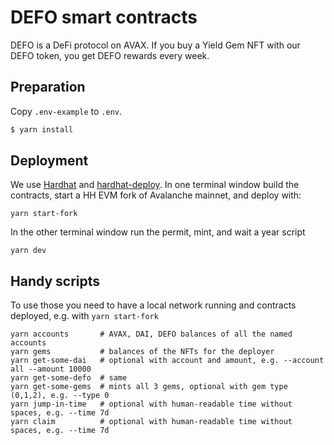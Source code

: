 # DEFO smart contracts

DEFO is a DeFi protocol on AVAX. If you buy a Yield Gem NFT with our DEFO token, you get DEFO rewards every week.

## Preparation

Copy `.env-example` to `.env`.

```sh
$ yarn install
```

[//]: #
[//]: # "## Testing"
[//]: #
[//]: # "To run unit & integration tests:"
[//]: #
[//]: # "```sh"
[//]: # "$ yarn test"
[//]: # "```"
[//]: #
[//]: # "To run coverage:"
[//]: #
[//]: # "```sh"
[//]: # "$ yarn coverage"
[//]: # "```"

## Deployment

We use [Hardhat](https://hardhat.dev) and [hardhat-deploy](https://github.com/wighawag/hardhat-deploy).
In one terminal window build the contracts, start a HH EVM fork of Avalanche mainnet, and deploy with:

```shell
yarn start-fork
```

In the other terminal window run the permit, mint, and wait a year script

```shell
yarn dev
```

## Handy scripts

To use those you need to have a local network running and contracts deployed, e.g. with `yarn start-fork`

```shell
yarn accounts       # AVAX, DAI, DEFO balances of all the named accounts
yarn gems           # balances of the NFTs for the deployer
yarn get-some-dai   # optional with account and amount, e.g. --account all --amount 10000
yarn get-some-defo  # same
yarn get-some-gems  # mints all 3 gems, optional with gem type (0,1,2), e.g. --type 0
yarn jump-in-time   # optional with human-readable time without spaces, e.g. --time 7d
yarn claim          # optional with human-readable time without spaces, e.g. --time 7d
```
